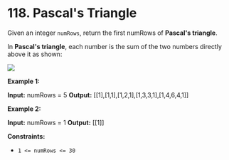 # 118. Pascal's Triangle

Given an integer  `numRows`, return the first numRows of  **Pascal's triangle**.

In  **Pascal's triangle**, each number is the sum of the two numbers directly above it as shown:

![](https://upload.wikimedia.org/wikipedia/commons/0/0d/PascalTriangleAnimated2.gif)

**Example 1:**

**Input:** numRows = 5
**Output:** [[1],[1,1],[1,2,1],[1,3,3,1],[1,4,6,4,1]]

**Example 2:**

**Input:** numRows = 1
**Output:** [[1]]

**Constraints:**

-   `1 <= numRows <= 30`
